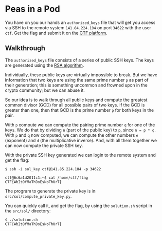 # Peas in a Pod

You have on you our hands an `authorized_keys` file that will get you access via SSH to the remote system `141.84.224.104` on port `34622` with the user `ctf`.
Get the flag and submit it on the [CTF platform](https://workshop-ctf.security.cs.pub.ro/challenges).

## Walkthrough

The `authorized_keys` file consists of a series of public SSH keys.
The keys are generated using the [RSA algorithm](https://en.wikipedia.org/wiki/RSA_(cryptosystem)).

Individually, these public keys are virtually impossible to break.
But we have information that two keys are using the same prime number `p` as part of their generation;
this is something uncommon and frowned upon in the crypto community;
but we can abuse it.

So our idea is to walk through all public keys and compute the greatest common divisor (GCD) for all possible pairs of two keys.
If the GCD is greater than one, then that GCD is the prime number `p` for both keys in the pair.

With `p` compute we can compute the pairing prime number `q` for one of the keys.
We do that by dividing `n` (part of the public key) to `p`, since `n = p * q`.
With `p` and `q` now computed, we can compute the other numbers `e` (exponent) and `d` (the multiplicative inverse).
And, with all them together we can now compute the private SSH key.

With the private SSH key generated we can login to the remote system and get the flag:

```console
$ ssh -i sol_key ctf@141.85.224.104 -p 34622

ctf@6c6a1d2011c1:~$ cat /home/ctf/flag
CTF{AbItOfMaThDoEsNoThUrT}
```

The program to generate the private key is in `src/sol/compute_private_key.py`.

You can quickly call it, and get the flag, by using the `solution.sh` script in the `src/sol/` directory:

```console
$ ./solution.sh
CTF{AbItOfMaThDoEsNoThUrT}
```
